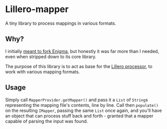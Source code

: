 # Lillero-mapper
A tiny library to process mappings in various formats.

## Why?
I initially [meant to fork Enigma](https://github.com/zaaarf/enigma), but honestly it was far more than I needed, even when stripped down to its core library.

The purpose of this library is to act as base for the [Lillero processor](https://github.com/zaaarf/lillero-processor/), to work with various mapping formats.

## Usage
Simply call `MapperProvider.getMapper()` and pass it a `List` of `String`s representing the mapping file's contents, line by line. Call then `populate()` on the resulting `IMapper`, passing the same `List` once again, and you'll have an object that can process stuff back and forth - granted that a mapper capable of parsing the input was found.
